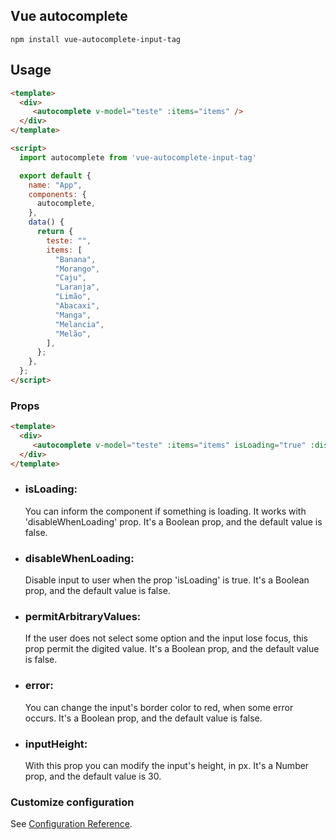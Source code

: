 ## Vue autocomplete
```
npm install vue-autocomplete-input-tag
```

## Usage
```html
<template>
  <div>
     <autocomplete v-model="teste" :items="items" />
  </div>
</template>

<script>
  import autocomplete from 'vue-autocomplete-input-tag'

  export default {
    name: "App",
    components: {
      autocomplete,
    },
    data() {
      return {
        teste: "",
        items: [
          "Banana",
          "Morango",
          "Caju",
          "Laranja",
          "Limão",
          "Abacaxi",
          "Manga",
          "Melancia",
          "Melão",
        ],
      };
    },
  };
</script>
```

### Props
```html
<template>
  <div>
     <autocomplete v-model="teste" :items="items" isLoading="true" :disableWhenLoading="true" :permitArbitratyValues="true" :error="true" :inputHeight="40" />
  </div>
</template>
```
<ul>
<li><h3>isLoading:</h3> You can inform the component if something is loading. It works with 'disableWhenLoading' prop. It's a Boolean prop, and the default value is false.</li>

<li><h3>disableWhenLoading:</h3> Disable input to user when the prop 'isLoading' is true. It's a Boolean prop, and the default value is false.</li>

<li><h3>permitArbitraryValues:</h3> If the user does not select some option and the input lose focus, this prop permit the digited value. It's a Boolean prop, and the default value is false.</li>

<li><h3>error:</h3> You can change the input's border color to red, when some error occurs. It's a Boolean prop, and the default value is false.</li>

<li><h3>inputHeight:</h3> With this prop you can modify the input's height, in px. It's a Number prop, and the default value is 30. </li>
</ul>

### Customize configuration
See [Configuration Reference](https://cli.vuejs.org/config/).
